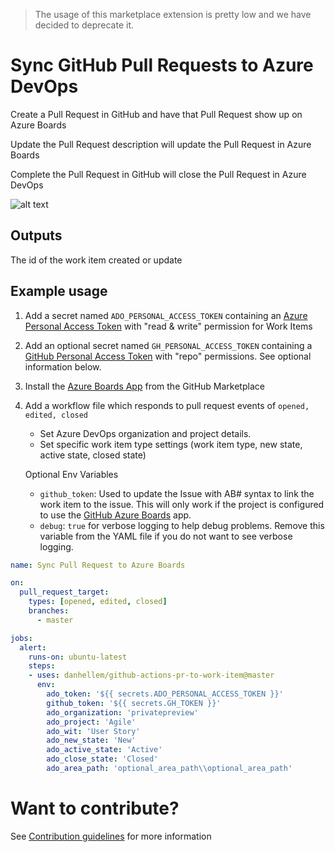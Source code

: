 > The usage of this marketplace extension is pretty low and we have decided to deprecate it.

# Sync GitHub Pull Requests to Azure DevOps

Create a Pull Request in GitHub and have that Pull Request show up on Azure Boards

Update the Pull Request description will update the Pull Request in Azure Boards

Complete the Pull Request in GitHub will close the Pull Request in Azure DevOps

![alt text](./misc/pr-to-azure-boards.gif "animated demo")

## Outputs
The id of the work item created or update

## Example usage

1. Add a secret named `ADO_PERSONAL_ACCESS_TOKEN` containing an [Azure Personal Access Token](https://docs.microsoft.com/en-us/azure/devops/organizations/accounts/use-personal-access-tokens-to-authenticate) with "read & write" permission for Work Items

2. Add an optional secret named `GH_PERSONAL_ACCESS_TOKEN` containing a [GitHub Personal Access Token](https://help.github.com/en/enterprise/2.17/user/github/authenticating-to-github/creating-a-personal-access-token-for-the-command-line) with "repo" permissions. See optional information below.

3. Install the [Azure Boards App](https://github.com/marketplace/azure-boards) from the GitHub Marketplace

4. Add a workflow file which responds to pull request events of `opened, edited, closed`

   - Set Azure DevOps organization and project details.
   - Set specific work item type settings (work item type, new state, active state, closed state)

   Optional Env Variables

   - `github_token`: Used to update the Issue with AB# syntax to link the work item to the issue. This will only work if the project is configured to use the [GitHub Azure Boards](https://github.com/marketplace/azure-boards) app.
   - `debug`: `true` for verbose logging to help debug problems. Remove this variable from the YAML file if you do not want to see verbose logging.

```yaml
name: Sync Pull Request to Azure Boards

on:
  pull_request_target:
    types: [opened, edited, closed]
    branches:
      - master

jobs:
  alert:
    runs-on: ubuntu-latest
    steps:
    - uses: danhellem/github-actions-pr-to-work-item@master
      env:
        ado_token: '${{ secrets.ADO_PERSONAL_ACCESS_TOKEN }}'   
        github_token: '${{ secrets.GH_TOKEN }}'    
        ado_organization: 'privatepreview'
        ado_project: 'Agile'
        ado_wit: 'User Story' 
        ado_new_state: 'New'
        ado_active_state: 'Active'
        ado_close_state: 'Closed'
        ado_area_path: 'optional_area_path\\optional_area_path'
```

# Want to contribute?

See [Contribution guidelines](CONTRIBUTING.md) for more information
